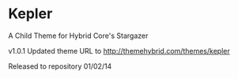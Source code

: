 Kepler
======
A Child Theme for Hybrid Core's Stargazer

v1.0.1
Updated theme URL to http://themehybrid.com/themes/kepler

Released to repository 01/02/14
